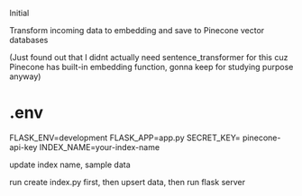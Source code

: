 Initial

Transform incoming data to embedding and save to Pinecone vector databases

(Just found out that I didnt actually need sentence_transformer for this cuz Pinecone has built-in embedding function, gonna keep for studying purpose anyway)


# .env
FLASK_ENV=development
FLASK_APP=app.py
SECRET_KEY= pinecone-api-key
INDEX_NAME=your-index-name

update index name, sample data

run create index.py first, then upsert data, then run flask server